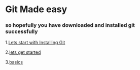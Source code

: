 # Git Made easy


### so hopefully you have downloaded and installed git successfully

1.[Lets start with Installing Git](https://git-scm.com/downloads)

2.[lets get started](https://github.com/taran9873/GitTutorials/blob/master/res/get%20started.md)

3.[basics](https://github.com/taran9873/GitTutorials/blob/master/res/Basics.md)